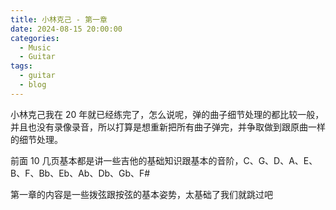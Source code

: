 ```yaml
---
title: 小林克己 - 第一章
date: 2024-08-15 20:00:00
categories:
  - Music
  - Guitar
tags:
  - guitar
  - blog
---
```


小林克己我在 20 年就已经练完了，怎么说呢，弹的曲子细节处理的都比较一般，并且也没有录像录音，所以打算是想重新把所有曲子弹完，并争取做到跟原曲一样的细节处理。

前面 10 几页基本都是讲一些吉他的基础知识跟基本的音阶，C、G、D、A、E、B、F、Bb、Eb、Ab、Db、Gb、F#

第一章的内容是一些拨弦跟按弦的基本姿势，太基础了我们就跳过吧

<!-- more -->